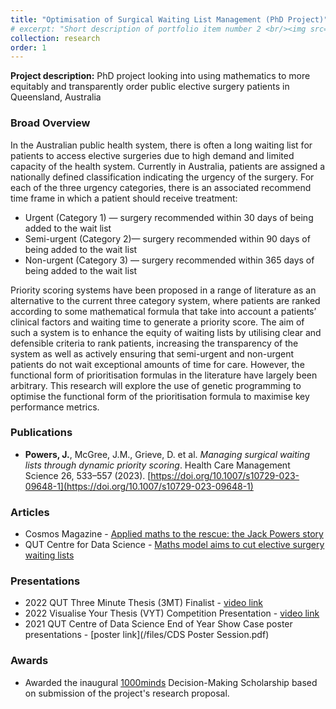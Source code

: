 ```yaml
---
title: "Optimisation of Surgical Waiting List Management (PhD Project)"
# excerpt: "Short description of portfolio item number 2 <br/><img src='/images/500x300.png'>"
collection: research
order: 1
---
```



**Project description:** PhD project looking into using mathematics to more equitably and transparently order public elective surgery patients in Queensland, Australia

### Broad Overview
In the Australian public health system, there is often a long waiting list for patients to access elective surgeries due
to high demand and limited capacity of the health system. Currently in Australia, patients are assigned a nationally
defined classification indicating the urgency of the surgery. For each of the three urgency categories, there is an
associated recommend time frame in which a patient should receive treatment: 

* Urgent (Category 1) — surgery recommended within 30 days of being added to the wait list
* Semi-urgent (Category 2)— surgery recommended within 90 days of being added to the wait list
* Non-urgent (Category 3) — surgery recommended within 365 days of being added to the wait list 

Priority scoring systems have been proposed in a range of literature as an alternative to the current three category
system, where patients are ranked according to some mathematical formula that take into account a patients’ clinical
factors and waiting time to generate a priority score. The aim of such a system is to enhance the equity of
waiting lists by utilising clear and defensible criteria to rank patients, increasing the transparency of the system
as well as actively ensuring that semi-urgent and non-urgent patients do not wait exceptional amounts of time for
care. However, the functional form of prioritisation formulas in the literature have largely been arbitrary. This
research will explore the use of genetic programming to optimise the functional form of the prioritisation formula
to maximise key performance metrics.

### Publications
* **Powers, J.**, McGree, J.M., Grieve, D. et al. *Managing surgical waiting lists through dynamic priority scoring*. Health Care Management Science 26, 533–557 (2023). [https://doi.org/10.1007/s10729-023-09648-1](https://doi.org/10.1007/s10729-023-09648-1)

### Articles
* Cosmos Magazine - [Applied maths to the rescue: the Jack Powers story](https://cosmosmagazine.com/cosmos-studio/applied-maths-to-the-rescue-the-jack-powers-story/) 
* QUT Centre for Data Science - [Maths model aims to cut elective surgery waiting lists](https://research.qut.edu.au/qutcds/2023/06/30/maths-model-elective-surgery/)

### Presentations
* 2022 QUT Three Minute Thesis (3MT) Finalist - [video link](https://www.youtube.com/watch?v=mMsUbdwGcnM)
* 2022 Visualise Your Thesis (VYT) Competition Presentation - [video link](https://www.youtube.com/watch?v=nfhS3j-66OU)
* 2021 QUT Centre of Data Science End of Year Show Case poster presentations - [poster link](/files/CDS Poster Session.pdf)


### Awards
* Awarded the inaugural [1000minds](https://www.1000minds.com) Decision-Making Scholarship based on submission of the project's research proposal.

